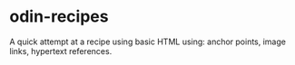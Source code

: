 # odin-recipes

A quick attempt at a recipe using basic HTML using:
anchor points, image links, hypertext references.